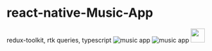 # react-native-Music-App
redux-toolkit, rtk queries, typescript 
![music app](https://i.ibb.co/bmkpxbH/Simulator-Screen-Shot-i-Phone-12-2023-11-09-at-11-07-48.png?width=200&height=300)
![music app](https://i.ibb.co/B60VSSx/Simulator-Screen-Shot-i-Phone-12-2023-11-09-at-11-07-43.png?width=200&height=300)
<img src="https://i.ibb.co/bmkpxbH/Simulator-Screen-Shot-i-Phone-12-2023-11-09-at-11-07-48.png" height="32"/>

